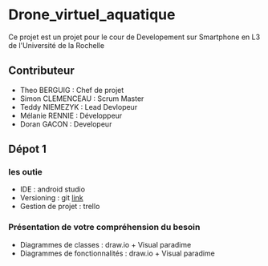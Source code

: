 # Drone_virtuel_aquatique

Ce projet est un projet pour le cour de Developement sur Smartphone en L3 de l'Université de la Rochelle 

## Contributeur
  + Theo BERGUIG : Chef de projet
  + Simon CLEMENCEAU : Scrum Master
  + Teddy NIEMEZYK : Lead Devlopeur
  + Mélanie RENNIE :  Développeur
  + Doran GACON : Developeur

## Dépot 1
### les outie
  + IDE : android studio 
  + Versioning  :  git [link](https://github.com/nakyto/Drone_virtuel_aquatique)
  + Gestion de projet :  trello 
  
### Présentation de votre compréhension du besoin
   + Diagrammes de classes  :  draw.io + Visual paradime
   + Diagrammes de fonctionnalités : draw.io  + Visual paradime
   
